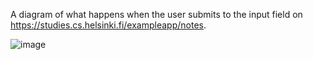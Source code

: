
A diagram of what happens when the user submits to the input field on https://studies.cs.helsinki.fi/exampleapp/notes. 

![image](https://user-images.githubusercontent.com/74110291/176063100-e9453eee-7599-41d8-8b45-02bc43602dfc.png)
